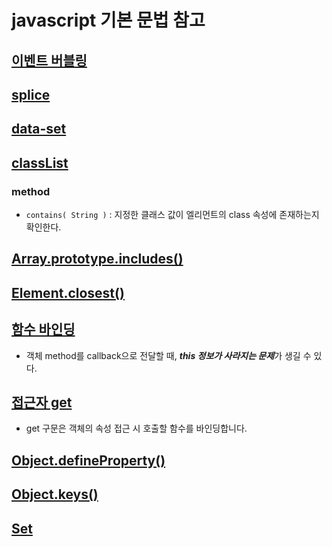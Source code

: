 # javascript 기본 문법 참고
## [이벤트 버블링](https://ko.javascript.info/bubbling-and-capturing)
## [splice](https://developer.mozilla.org/ko/docs/Web/JavaScript/Reference/Global_Objects/Array/splice)

## [data-set](https://developer.mozilla.org/ko/docs/Learn/HTML/Howto/Use_data_attributes)

## [classList](https://developer.mozilla.org/ko/docs/Web/API/Element/classList)
### method
* ```contains( String )``` : 지정한 클래스 값이 엘리먼트의 class 속성에 존재하는지 확인한다. 

## [Array.prototype.includes()](https://developer.mozilla.org/ko/docs/Web/JavaScript/Reference/Global_Objects/Array/includes)

## [Element.closest()](https://developer.mozilla.org/ko/docs/Web/API/Element/closest)

## [함수 바인딩](https://ko.javascript.info/bind)
* 객체 method를 callback으로 전달할 때, ***this 정보가 사라지는 문제***가 생길 수 있다.

## [접근자 get](https://developer.mozilla.org/ko/docs/Web/JavaScript/Reference/Functions/get)
* get 구문은 객체의 속성 접근 시 호출할 함수를 바인딩합니다.

## [Object.defineProperty()](https://developer.mozilla.org/ko/docs/Web/JavaScript/Reference/Global_Objects/Object/defineProperty)

## [Object.keys()](https://developer.mozilla.org/ko/docs/Web/JavaScript/Reference/Global_Objects/Object/keys)

## [Set](https://developer.mozilla.org/ko/docs/Web/JavaScript/Reference/Global_Objects/Set)